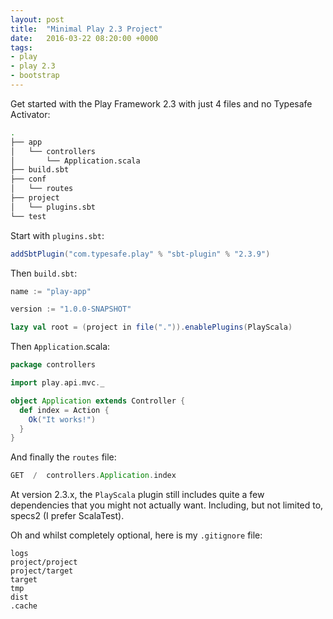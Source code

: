 ```yaml
---
layout: post
title:  "Minimal Play 2.3 Project"
date:   2016-03-22 08:20:00 +0000
tags:
- play
- play 2.3
- bootstrap
---
```


Get started with the Play Framework 2.3 with just 4 files and no Typesafe Activator:

```bash
.
├── app
│   └── controllers
│       └── Application.scala
├── build.sbt
├── conf
│   └── routes
├── project
│   └── plugins.sbt
└── test
```

Start with `plugins.sbt`:

```scala
addSbtPlugin("com.typesafe.play" % "sbt-plugin" % "2.3.9")
```

Then `build.sbt`:

```scala
name := "play-app"

version := "1.0.0-SNAPSHOT"

lazy val root = (project in file(".")).enablePlugins(PlayScala)
```

Then `Application`.scala:

```scala
package controllers

import play.api.mvc._

object Application extends Controller {
  def index = Action {
    Ok("It works!")
  }
}
```

And finally the `routes` file:

```scala
GET  /  controllers.Application.index
```

At version 2.3.x, the `PlayScala` plugin still includes quite a few dependencies that you might not actually want. Including, but not limited to, specs2 (I prefer ScalaTest).

Oh and whilst completely optional, here is my `.gitignore` file:

```
logs
project/project
project/target
target
tmp
dist
.cache
```
